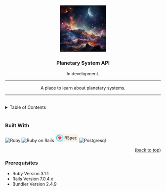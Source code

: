 
<!-- Opening -->
<br />
<div align="center">
  <a href="https://github.com/Cosmic-Atlas/planetary_system_api">
    <img src=".github/planetary_system_api.png" alt="Logo" width="150" height="150">
  </a>

<h3 align="center">Planetary System API</h3>
  <p align="center">
    In development.
    <hr>
    A place to learn about planetary systems.
  </p>
</div>
<hr>
<br>


<!-- TABLE OF CONTENTS -->
<details>
  <summary>Table of Contents</summary>
  <ol>
    <li>
      <a href="#about-the-project">About The Project</a>
      <ul>
        <li><a href="#built-with">Built With</a></li>
      </ul>
    </li>
    <li>
      <a href="#getting-started">Getting Started</a>
      <ul>
        <li><a href="#prerequisites">Prerequisites</a></li>
        <li><a href="#schema">Schema</a></li>
        <li><a href="#testing">Testing</a></li>
      </ul>
    </li>
    <li><a href="#endpoints">Endpoints</a></li>
    <li><a href="#apis">APIs Used</a></li>
    <li><a href="#technologies">Other Technologies Used</a></li>
    <li><a href="#contact">Contributors</a></li>
    <li><a href="#refactor">Future Iterations</a></li>
  </ol>
</details>
<br>


<!-- ABOUT THE PROJECT -->
<!-- ## About The Project -->


<!-- <p align="right">(<a href="#readme-top">back to top</a>)</p> -->


<!-- Built With -->
### Built With

![Ruby](https://img.shields.io/badge/Ruby-CC342D?style=for-the-badge&logo=ruby&logoColor=white) 
![Ruby on Rails](https://img.shields.io/badge/Ruby_on_Rails-CC0000?style=for-the-badge&logo=ruby-on-rails&logoColor=white) 
<img src=".github/rspec_badge.png" alt="Rspec Badge" height="27">
![Postgresql](https://img.shields.io/badge/PostgreSQL-316192?style=for-the-badge&logo=postgresql&logoColor=white)

<p align="right">(<a href="#readme-top">back to top</a>)</p>

<!-- Prerequisites -->
### Prerequisites

- Ruby Version 3.1.1
- Rails Version 7.0.4.x
- Bundler Version 2.4.9

<!-- Things you may want to cover:

* Ruby version

* System dependencies

* Configuration

* Database creation

* Database initialization

* How to run the test suite

* Services (job queues, cache servers, search engines, etc.)


* Deployment instructions -->

